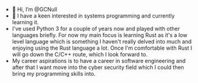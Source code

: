 - 👋 Hi, I’m @GCNull
- 🌱 I have a keen interested in systems programming and currently learning it.
- I've used Python 3 for a couple of years now and played with other languages briefly. For now my main focus is learning Rust as it's a low level language which is something I haven't really delved into much and enjoying using the Rust language a lot. Once I'm comfortable with Rust I will go down the C/C++ route, which I look forward to.
- My career aspirations is to have a career in software engineering and after that I want move into the cyber security field which I could then bring my programming skills into.
<!---
NullGJC/NullGJC is a ✨ special ✨ repository because its `README.md` (this file) appears on your GitHub profile.
You can click the Preview link to take a look at your changes.
--->
